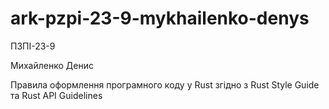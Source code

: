 # ark-pzpi-23-9-mykhailenko-denys
ПЗПІ-23-9

Михайленко Денис


Правила оформлення програмного коду у Rust згідно з Rust Style Guide та Rust API Guidelines

